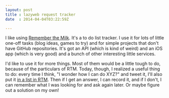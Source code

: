 ```yaml
---
layout: post
title : lazyweb request tracker
date  : 2014-04-04T03:22:59Z

---
```

I like using [Remember the Milk](https://www.rememberthemilk.com/).  It's a to
do list tracker.  I use it for lots of little one-off tasks (blog ideas, games
to try) and for simple projects that don't have GitHub repositories.  It's got
an API (which is kind of weird) and an iOS app (which is very good) and a bunch
of other interesting little services.

I'd like to use it for more things.  Most of them would be a little tough to
do, because of the particulars of RTM.  Today, though, I realized a useful
thing to do:  every time I think, "I wonder how I can do XYZ?" and tweet it,
I'll also put it [in a list in
RTM](https://www.rememberthemilk.com/home/rjbs/36128446/).  Then if I get an
answer, I can record it, and if I don't, I can remember what I was looking for
and ask again later.  Or maybe figure out a solution on my own!

